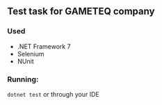 ## Test task for GAMETEQ company
### Used 
- .NET Framework 7
- Selenium
- NUnit
### Running:
``dotnet test`` or through your IDE